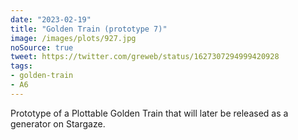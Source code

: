 ```yaml
---
date: "2023-02-19"
title: "Golden Train (prototype 7)"
image: /images/plots/927.jpg
noSource: true
tweet: https://twitter.com/greweb/status/1627307294999420928
tags:
- golden-train
- A6
---
```


Prototype of a Plottable Golden Train that will later be released as a generator on Stargaze.